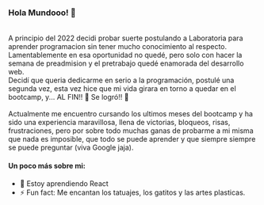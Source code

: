 ### Hola Mundooo! 👋
  <br>
A principio del 2022 decidi probar suerte postulando a Laboratoria para aprender programacion sin tener mucho conocimiento al respecto.<br>
Lamentablemente en esa oportunidad no quedé, pero solo con hacer la semana de preadmision y el pretrabajo quedé enamorada del desarrollo web. <br>
Decidí que queria dedicarme en serio a la programación, postulé una segunda vez, esta vez hice que mi vida girara en torno a quedar en el bootcamp, y... AL FIN!! 🎉 Se logró!! 🥳 <br>
 <br>
Actualmente me encuentro cursando los ultimos meses del bootcamp y ha sido una experiencia maravillosa, llena de victorias, bloqueos, risas, frustraciones,
pero por sobre todo muchas ganas de probarme a mi misma que nada es imposible, que todo se puede aprender y que siempre siempre se puede preguntar (viva Google jaja). 
<br>

#### Un poco más sobre mi: <br>
- 🌱 Estoy aprendiendo React<br>
- ⚡ Fun fact: Me encantan los tatuajes, los gatitos y las artes plasticas. <br>

  
